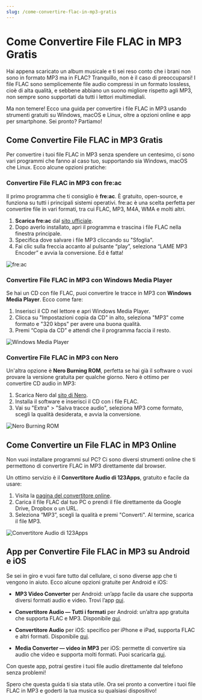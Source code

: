 ```yaml
---
slug: /come-convertire-flac-in-mp3-gratis
---
```



# Come Convertire File FLAC in MP3 Gratis

Hai appena scaricato un album musicale e ti sei reso conto che i brani non sono in formato MP3 ma in FLAC? Tranquillo, non è il caso di preoccuparsi! I file FLAC sono semplicemente file audio compressi in un formato lossless, cioè di alta qualità, e sebbene abbiano un suono migliore rispetto agli MP3, non sempre sono supportati da tutti i lettori multimediali.

Ma non temere! Ecco una guida per convertire i file FLAC in MP3 usando strumenti gratuiti su Windows, macOS e Linux, oltre a opzioni online e app per smartphone. Sei pronto? Partiamo!

## Come Convertire File FLAC in MP3 Gratis

Per convertire i tuoi file FLAC in MP3 senza spendere un centesimo, ci sono vari programmi che fanno al caso tuo, supportando sia Windows, macOS che Linux. Ecco alcune opzioni pratiche:

### Convertire File FLAC in MP3 con fre:ac

Il primo programma che ti consiglio è **fre:ac**. È gratuito, open-source, e funziona su tutti i principali sistemi operativi. fre:ac è una scelta perfetta per convertire file in vari formati, tra cui FLAC, MP3, M4A, WMA e molti altri.

1. **Scarica fre:ac** dal [sito ufficiale](https://www.freac.org/en/downloads-mainmenu-33).
2. Dopo averlo installato, apri il programma e trascina i file FLAC nella finestra principale.
3. Specifica dove salvare i file MP3 cliccando su "Sfoglia".
4. Fai clic sulla freccia accanto al pulsante “play”, seleziona “LAME MP3 Encoder” e avvia la conversione. Ed è fatta!

![fre:ac](/guide-img/output/52d01e3d.jpg)

### Convertire File FLAC in MP3 con Windows Media Player

Se hai un CD con file FLAC, puoi convertire le tracce in MP3 con **Windows Media Player**. Ecco come fare:

1. Inserisci il CD nel lettore e apri Windows Media Player.
2. Clicca su "Impostazioni copia da CD" in alto, seleziona "MP3" come formato e "320 kbps" per avere una buona qualità.
3. Premi “Copia da CD” e attendi che il programma faccia il resto.

![Windows Media Player](/guide-img/output/IPqjfC1yA191j.jpg)

### Convertire File FLAC in MP3 con Nero

Un'altra opzione è **Nero Burning ROM**, perfetta se hai già il software o vuoi provare la versione gratuita per qualche giorno. Nero è ottimo per convertire CD audio in MP3:

1. Scarica Nero dal [sito di Nero](https://www.nero.com/ita/downloads/?currency=eur&vlang=it&country=it).
2. Installa il software e inserisci il CD con i file FLAC.
3. Vai su "Extra" > "Salva tracce audio", seleziona MP3 come formato, scegli la qualità desiderata, e avvia la conversione.

![Nero Burning ROM](/guide-img/output/6b1a9c14.jpg)

## Come Convertire un File FLAC in MP3 Online

Non vuoi installare programmi sul PC? Ci sono diversi strumenti online che ti permettono di convertire FLAC in MP3 direttamente dal browser.

Un ottimo servizio è il **Convertitore Audio di 123Apps**, gratuito e facile da usare:

1. Visita la [pagina del convertitore online](https://online-audio-converter.com/it/).
2. Carica il file FLAC dal tuo PC o prendi il file direttamente da Google Drive, Dropbox o un URL.
3. Seleziona “MP3”, scegli la qualità e premi "Converti". Al termine, scarica il file MP3.

![Convertitore Audio di 123Apps](/guide-img/output/84de1035.jpg)

## App per Convertire File FLAC in MP3 su Android e iOS

Se sei in giro e vuoi fare tutto dal cellulare, ci sono diverse app che ti vengono in aiuto. Ecco alcune opzioni gratuite per Android e iOS:

- **MP3 Video Converter** per Android: un’app facile da usare che supporta diversi formati audio e video. Trovi l’app [qui](https://play.google.com/store/apps/details?id=com.springwalk.mediaconverter).
  
- **Convertitore Audio — Tutti i formati** per Android: un’altra app gratuita che supporta FLAC e MP3. Disponibile [qui](https://play.google.com/store/apps/details?id=com.blackcoderandroid.audioconverterva).
  
- **Convertitore Audio** per iOS: specifico per iPhone e iPad, supporta FLAC e altri formati. Disponibile [qui](https://apps.apple.com/it/app/convertitore-audio/id889643660).
  
- **Media Converter — video in MP3** per iOS: permette di convertire sia audio che video e supporta molti formati. Puoi scaricarla [qui](https://apps.apple.com/it/app/media-converter-video-in-mp3/id1294207675).

Con queste app, potrai gestire i tuoi file audio direttamente dal telefono senza problemi!


Spero che questa guida ti sia stata utile. Ora sei pronto a convertire i tuoi file FLAC in MP3 e goderti la tua musica su qualsiasi dispositivo!